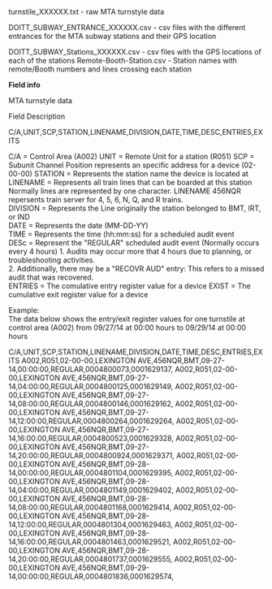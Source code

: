 turnstile_XXXXXX.txt - raw MTA turnstyle data

DOITT_SUBWAY_ENTRANCE_XXXXXX.csv - csv files with the different entrances for the MTA subway stations and their GPS location

DOITT_SUBWAY_Stations_XXXXXX.csv - csv files with the GPS locations of each of the stations
Remote-Booth-Station.csv - Station names with remote/Booth numbers and lines crossing each station


**Field info**

MTA turnstyle data

Field Description

C/A,UNIT,SCP,STATION,LINENAME,DIVISION,DATE,TIME,DESC,ENTRIES,EXITS  


C/A      = Control Area (A002) 
UNIT     = Remote Unit for a station (R051) 
SCP      = Subunit Channel Position represents an specific address for a device (02-00-00) 
STATION  = Represents the station name the device is located at  
LINENAME = Represents all train lines that can be boarded at this station  
           Normally lines are represented by one character.  LINENAME 456NQR repersents train server for 4, 5, 6, N, Q, and R trains.  
DIVISION = Represents the Line originally the station belonged to BMT, IRT, or IND    
DATE     = Represents the date (MM-DD-YY)  
TIME     = Represents the time (hh:mm:ss) for a scheduled audit event  
DESc     = Represent the "REGULAR" scheduled audit event (Normally occurs every 4 hours) 
           1. Audits may occur more that 4 hours due to planning, or troubleshooting activities.   
           2. Additionally, there may be a "RECOVR AUD" entry: This refers to a missed audit that was recovered.   
ENTRIES  = The comulative entry register value for a device 
EXIST    = The cumulative exit register value for a device 



Example:  
The data below shows the entry/exit register values for one turnstile at control area (A002) from 09/27/14 at 00:00 hours to 09/29/14 at 00:00 hours  


C/A,UNIT,SCP,STATION,LINENAME,DIVISION,DATE,TIME,DESC,ENTRIES,EXITS
A002,R051,02-00-00,LEXINGTON AVE,456NQR,BMT,09-27-14,00:00:00,REGULAR,0004800073,0001629137,
A002,R051,02-00-00,LEXINGTON AVE,456NQR,BMT,09-27-14,04:00:00,REGULAR,0004800125,0001629149,
A002,R051,02-00-00,LEXINGTON AVE,456NQR,BMT,09-27-14,08:00:00,REGULAR,0004800146,0001629162,
A002,R051,02-00-00,LEXINGTON AVE,456NQR,BMT,09-27-14,12:00:00,REGULAR,0004800264,0001629264,
A002,R051,02-00-00,LEXINGTON AVE,456NQR,BMT,09-27-14,16:00:00,REGULAR,0004800523,0001629328,
A002,R051,02-00-00,LEXINGTON AVE,456NQR,BMT,09-27-14,20:00:00,REGULAR,0004800924,0001629371,
A002,R051,02-00-00,LEXINGTON AVE,456NQR,BMT,09-28-14,00:00:00,REGULAR,0004801104,0001629395,
A002,R051,02-00-00,LEXINGTON AVE,456NQR,BMT,09-28-14,04:00:00,REGULAR,0004801149,0001629402,
A002,R051,02-00-00,LEXINGTON AVE,456NQR,BMT,09-28-14,08:00:00,REGULAR,0004801168,0001629414,
A002,R051,02-00-00,LEXINGTON AVE,456NQR,BMT,09-28-14,12:00:00,REGULAR,0004801304,0001629463,
A002,R051,02-00-00,LEXINGTON AVE,456NQR,BMT,09-28-14,16:00:00,REGULAR,0004801463,0001629521,
A002,R051,02-00-00,LEXINGTON AVE,456NQR,BMT,09-28-14,20:00:00,REGULAR,0004801737,0001629555,
A002,R051,02-00-00,LEXINGTON AVE,456NQR,BMT,09-29-14,00:00:00,REGULAR,0004801836,0001629574,
